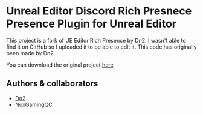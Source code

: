 # Unreal Editor Discord Rich Presnece Presence Plugin for Unreal Editor

This project is a fork of UE Editor Rich Presence by Dn2. I wasn't able to find it on GitHub so I uploaded it to be able to edit it. This code has originally been made by Dn2.

You can download the original project [here](https://dn2.itch.io/editor-discord-rich-presence)

## Authors & collaborators

- [Dn2](https://github.com/Dn2)
- [NoxGamingQC](https://github.com/NoxGamingQC)
